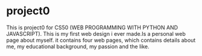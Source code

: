 # project0
This is project0 for CS50 (WEB PROGRAMMING WITH PYTHON AND JAVASCRIPT). This is my first web design i ever made.Is a personal web page about myself. it contains four web pages, which contains details about me, my educational background, my passion and the like.   
